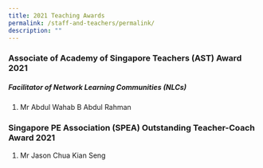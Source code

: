 ```yaml
---
title: 2021 Teaching Awards
permalink: /staff-and-teachers/permalink/
description: ""
---
```

### Associate of Academy of Singapore Teachers (AST) Award 2021


##### **Facilitator of Network Learning Communities (NLCs)**

1. Mr Abdul Wahab B Abdul Rahman


### Singapore PE Association (SPEA) Outstanding Teacher-Coach Award 2021

1. Mr Jason Chua Kian Seng